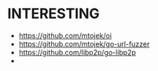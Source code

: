# INTERESTING
- https://github.com/mtojek/oi
- https://github.com/mtojek/go-url-fuzzer
- https://github.com/libp2p/go-libp2p
- 